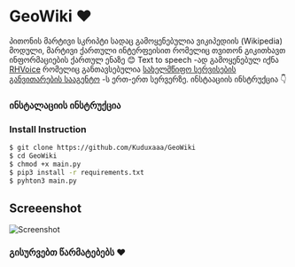 # GeoWiki ❤
პითონის მარტივი სკრიპტი სადაც გამოყენებულია ვიკიპედიის (Wikipedia) მოდული, მარტივი ქართული ინტერფეისით რომელიც თვითონ გიკითხავთ ინფორმაციების ქართულ ენაზე 😊 Text to speech -ად გამოყენებულ იქნა [RHVoice](https://github.com/Olga-Yakovleva/RHVoice) რომელიც განთავსებულია [სახელმწიფო სერვისების განვითარების სააგენტო](https://sda.gov.ge/) -ს ერთ-ერთ სერვერზე. ინსტააციის ინსტრუქცია 👇 

### ინსტალაციის ინსტრუქცია
### Install Instruction

```bash
$ git clone https://github.com/Kuduxaaa/GeoWiki
$ cd GeoWiki
$ chmod +x main.py
$ pip3 install -r requirements.txt
$ pyhton3 main.py
```

## Screeenshot
![Screenshot](https://i.imgur.com/dDMlesI.png)

### გისურვებთ წარმატებებს ❤
